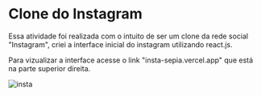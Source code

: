 # Clone do Instagram

Essa atividade foi realizada com o intuito de ser um clone da rede social "Instagram", criei a interface inicial do instagram utilizando react.js.

Para vizualizar a interface acesse o link "insta-sepia.vercel.app" que está na parte superior direita.


![insta](https://user-images.githubusercontent.com/110677656/204809468-97d1a9d8-e81e-4978-b4dc-4a480684f4d0.png)

